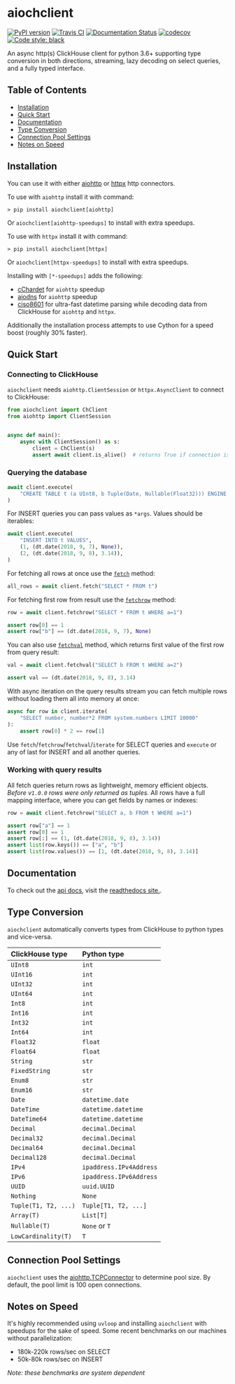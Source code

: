 # aiochclient

[![PyPI version](https://badge.fury.io/py/aiochclient.svg)](https://badge.fury.io/py/aiochclient)
[![Travis CI](https://app.travis-ci.com/maximdanilchenko/aiochclient.svg?branch=master)](https://app.travis-ci.com/maximdanilchenko/aiochclient)
[![Documentation Status](https://readthedocs.org/projects/aiochclient/badge/?version=latest)](https://aiochclient.readthedocs.io/en/latest/?badge=latest)
[![codecov](https://codecov.io/gh/maximdanilchenko/aiochclient/branch/master/graph/badge.svg)](https://codecov.io/gh/maximdanilchenko/aiochclient)
[![Code style: black](https://img.shields.io/badge/code%20style-black-000000.svg)](https://github.com/ambv/black)

An async http(s) ClickHouse client for python 3.6+ supporting type
conversion in both directions, streaming, lazy decoding on select queries, and a
fully typed interface.

## Table of Contents

- [Installation](#installation)
- [Quick Start](#quick-start)
- [Documentation](#documentation)
- [Type Conversion](#type-conversion)
- [Connection Pool Settings](#connection-pool-settings)
- [Notes on Speed](#notes-on-speed)

## Installation
You can use it with either 
[aiohttp](https://github.com/aio-libs/aiohttp) or 
[httpx](https://github.com/encode/httpx) http connectors.

To use with `aiohttp` install it with command:
```
> pip install aiochclient[aiohttp]
```
Or `aiochclient[aiohttp-speedups]` to install with extra speedups.

To use with `httpx` install it with command:
```
> pip install aiochclient[httpx]
```
Or `aiochclient[httpx-speedups]` to install with extra speedups.

Installing with `[*-speedups]` adds the following:
- [cChardet](https://pypi.python.org/pypi/cchardet) for `aiohttp` speedup
- [aiodns](https://pypi.python.org/pypi/aiodns) for `aiohttp` speedup
- [ciso8601](https://github.com/closeio/ciso8601) for ultra-fast datetime 
  parsing while decoding data from ClickHouse for `aiohttp` and `httpx`.

Additionally the installation process attempts to use Cython for a speed boost
(roughly 30% faster).

## Quick Start

### Connecting to ClickHouse

`aiochclient` needs `aiohttp.ClientSession` or `httpx.AsyncClient` to connect to ClickHouse:

```python
from aiochclient import ChClient
from aiohttp import ClientSession


async def main():
    async with ClientSession() as s:
        client = ChClient(s)
        assert await client.is_alive()  # returns True if connection is Ok

```

### Querying the database

```python
await client.execute(
    "CREATE TABLE t (a UInt8, b Tuple(Date, Nullable(Float32))) ENGINE = Memory"
)
```

For INSERT queries you can pass values as `*args`. Values should be
iterables:
```python
await client.execute(
    "INSERT INTO t VALUES",
    (1, (dt.date(2018, 9, 7), None)),
    (2, (dt.date(2018, 9, 8), 3.14)),
)
```

For fetching all rows at once use the
[`fetch`](https://aiochclient.readthedocs.io/en/latest/api.html#aiochclient.ChClient.fetch)
method:
```python
all_rows = await client.fetch("SELECT * FROM t")
```

For fetching first row from result use the
[`fetchrow`](https://aiochclient.readthedocs.io/en/latest/api.html#aiochclient.ChClient.fetchrow)
method:
```python
row = await client.fetchrow("SELECT * FROM t WHERE a=1")

assert row[0] == 1
assert row["b"] == (dt.date(2018, 9, 7), None)
```

You can also use
[`fetchval`](https://aiochclient.readthedocs.io/en/latest/api.html#aiochclient.ChClient.fetchval)
method, which returns first value of the first row from query result:
```python
val = await client.fetchval("SELECT b FROM t WHERE a=2")

assert val == (dt.date(2018, 9, 8), 3.14)
```

With async iteration on the query results stream you can fetch multiple
rows without loading them all into memory at once:
```python
async for row in client.iterate(
    "SELECT number, number*2 FROM system.numbers LIMIT 10000"
):
    assert row[0] * 2 == row[1]
```

Use `fetch`/`fetchrow`/`fetchval`/`iterate` for SELECT queries and `execute` or
any of last for INSERT and all another queries.

### Working with query results

All fetch queries return rows as lightweight, memory efficient objects. _Before
v`1.0.0` rows were only returned as tuples._ All rows have a full mapping interface, where you can
get fields by names or indexes:
```python
row = await client.fetchrow("SELECT a, b FROM t WHERE a=1")

assert row["a"] == 1
assert row[0] == 1
assert row[:] == (1, (dt.date(2018, 9, 8), 3.14))
assert list(row.keys()) == ["a", "b"]
assert list(row.values()) == [1, (dt.date(2018, 9, 8), 3.14)]
```

## Documentation

To check out the [api docs](https://aiochclient.readthedocs.io/en/latest/api.html), 
visit the [readthedocs site.](https://aiochclient.readthedocs.io/en/latest/).

## Type Conversion

`aiochclient` automatically converts types from ClickHouse to python types and
vice-versa.

| ClickHouse type | Python type |
|:----------------|:------------|
| `UInt8` | `int` |
| `UInt16` | `int` |
| `UInt32` | `int` |
| `UInt64` | `int` |
| `Int8` | `int` |
| `Int16` | `int` |
| `Int32` | `int` |
| `Int64` | `int` |
| `Float32` | `float` |
| `Float64` | `float` |
| `String` | `str` |
| `FixedString` | `str` |
| `Enum8` | `str` |
| `Enum16` | `str` |
| `Date` | `datetime.date` |
| `DateTime` | `datetime.datetime` |
| `DateTime64` | `datetime.datetime` |
| `Decimal` | `decimal.Decimal` |
| `Decimal32` | `decimal.Decimal` |
| `Decimal64` | `decimal.Decimal` |
| `Decimal128` | `decimal.Decimal` |
| `IPv4` | `ipaddress.IPv4Address` |
| `IPv6` | `ipaddress.IPv6Address` |
| `UUID` | `uuid.UUID` |
| `Nothing` | `None` |
| `Tuple(T1, T2, ...)` | `Tuple[T1, T2, ...]` |
| `Array(T)` | `List[T]` |
| `Nullable(T)` | `None` or `T` |
| `LowCardinality(T)` | `T` |

## Connection Pool Settings

`aiochclient` uses the
[aiohttp.TCPConnector](https://docs.aiohttp.org/en/stable/client_advanced.html#limiting-connection-pool-size)
to determine pool size.  By default, the pool limit is 100 open connections.

## Notes on Speed

It's highly recommended using `uvloop` and installing `aiochclient` with
speedups for the sake of speed. Some recent benchmarks on our
machines without parallelization:
- 180k-220k rows/sec on SELECT
- 50k-80k rows/sec on INSERT

_Note: these benchmarks are system dependent_
